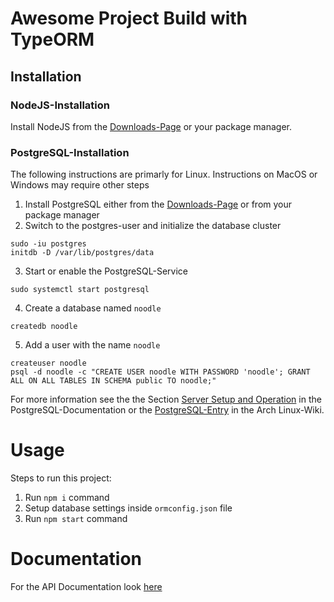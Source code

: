 # Awesome Project Build with TypeORM
## Installation
### NodeJS-Installation
Install NodeJS from the [Downloads-Page](https://nodejs.org/en/download/) or your package manager.
### PostgreSQL-Installation
The following instructions are primarly for Linux. Instructions on MacOS or Windows may require other steps

1. Install PostgreSQL either from the [Downloads-Page](https://www.postgresql.org/download/) or from your package manager
2. Switch to the postgres-user and initialize the database cluster
```
sudo -iu postgres
initdb -D /var/lib/postgres/data
```
3. Start or enable the PostgreSQL-Service
```
sudo systemctl start postgresql
```
4. Create a database named `noodle`
```
createdb noodle
```
5. Add a user with the name `noodle`
```
createuser noodle
psql -d noodle -c "CREATE USER noodle WITH PASSWORD 'noodle'; GRANT ALL ON ALL TABLES IN SCHEMA public TO noodle;"
```

For more information see the the Section [Server Setup and Operation](https://www.postgresql.org/docs/14/runtime.html) in the PostgreSQL-Documentation or the [PostgreSQL-Entry](https://wiki.archlinux.org/title/PostgreSQL) in the Arch Linux-Wiki.

# Usage
Steps to run this project:

1. Run `npm i` command
2. Setup database settings inside `ormconfig.json` file
3. Run `npm start` command

# Documentation
For the API Documentation look [here](https://software-engineering-dhbw.github.io/noodle_backend/index.html)

